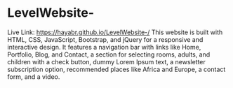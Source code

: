 # LevelWebsite-
Live Link: https://hayabr.github.io/LevelWebsite-/
This website is  built with HTML, CSS, JavaScript, Bootstrap, and jQuery for a responsive and interactive design. It features a navigation bar with links like Home, Portfolio, Blog, and Contact, a section for selecting rooms, adults, and children with a check button, dummy Lorem Ipsum text, a newsletter subscription option, recommended places like Africa and Europe, a contact form, and a video.
